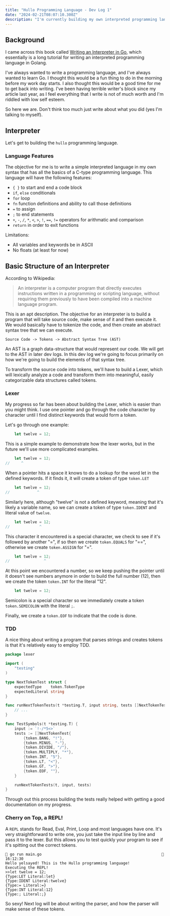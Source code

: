 ```yaml
---
title: "Hullo Programming Language - Dev Log 1"
date: "2024-02-21T08:07:10.300Z"
description: "I'm currently building my own interpreted programming language with Go. This is the start of many dev logs."
---
```


## Background
I came across this book called [Writing an Interpreter in Go](https://interpreterbook.com/), which essentially is a long tutorial 
for writing an interpreted programming language in Golang.

I've always wanted to write a programming language, and I've always wanted to learn Go. I thought this would be a fun
thing to do in the morning before my work day starts. I also thought this would be a good time for me to get
back into writing. I've been having terrible writer's block since my article last year, as I feel everything
that I write is not of much worth and I'm riddled with low self esteem.

So here we are. Don't think too much just write about what you did (yes I'm talking to myself).

## Interpreter

Let's get to building the `hullo` programming language.

### Language Features

The objective for me is to write a simple interpreted language in my own syntax that has all the basics of a C-type
programming language. This language will have the following features:
- `{ }`  to start and end a code block
- `if`, `else` conditionals
- `for` loop
- `fn` function definitions and ability to call those definitions
- `=` to assign
- `;` to end statements
- `+`, `-`, `/`, `*`, `<`, `>`, `!`, `==`, `!=` operators for arithmatic and comparison
- `return` in order to exit functions

Limitations:
- All variables and keywords be in ASCII
- No floats (at least for now)

## Basic Structure of an Interpreter

According to Wikipedia:
> An interpreter is a computer program that directly executes instructions written in a programming or scripting 
> language, without requiring them previously to have been compiled into a machine language program.

This is an apt description. The objective for an interpreter is to build a program that will take source code, make
sense of it and then execute it. We would basically have to tokenize the code, and then create an abstract syntax tree
that we can execute.

```
Source Code -> Tokens -> Abstract Syntax Tree (AST) 
```

An AST is a graph data-structure that would represent our code. We will get to the AST in later dev logs. In this dev 
log we're going to focus primarily on how we're going to build the elements of that syntax tree.

To transform the source code into tokens, we'll have to build a Lexer, which will lexically analyze a code and 
transform them into meaningful, easily categorizable data structures called tokens.

### Lexer

My progress so far has been about building the Lexer, which is easier than you might think. I use one pointer and go 
through the code character by character until I find distinct keywords that would form a token.

Let's go through one example:

```js
    let twelve = 12;
```

This is a simple example to demonstrate how the lexer works, but in the future we'll use more complicated examples.

```js
    let twelve = 12;
//     ^
```

When a pointer hits a space it knows to do a lookup for the word let in the defined keywords. If it finds it, it 
will create a token of type `token.LET`

```js
    let twelve = 12;
//            ^
```

Similarly here, although "twelve" is not a defined keyword, meaning that it's likely a variable name, so we can create 
a token of type `token.IDENT` and literal value of `twelve`.

```js
    let twelve = 12;
//             ^
```

This character it encountered is a special character, we check to see if it's followed by another "=", if so then we 
create `token.EQUALS` for "==", otherwise we create `token.ASSIGN` for "=".

```js
    let twelve = 12;
//               ^
```
At this point we encountered a number, so we keep pushing the pointer until it doesn't see numbers anymore in order to 
build the full number (12), then we create the token `token.INT` for the literal "12".

```js
    let twelve = 12;
```

Semicolon is a special character so we immediately create a token `token.SEMICOLON` with the literal `;`.

Finally, we create a `token.EOF` to indicate that the code is done.

### TDD

A nice thing about writing a program that parses strings and creates tokens is that it's relatively easy to employ TDD.

```go
package lexer

import (
	"testing"
)

type NextTokenTest struct {
	expectedType    token.TokenType
	expectedLiteral string
}

func runNextTokenTests(t *testing.T, input string, tests []NextTokenTest) {
	// ...
}

func TestSymbols(t *testing.T) {
	input := `!-/*5<>`
	tests := []NextTokenTest{
		{token.BANG, "!"},
		{token.MINUS, "-"},
		{token.DIVIDE, "/"},
		{token.MULTIPLY, "*"},
		{token.INT, "5"},
		{token.LT, "<"},
		{token.GT, ">"},
		{token.EOF, ""},
	}

	runNextTokenTests(t, input, tests)
}
```

Through out this process building the tests really helped with getting a good documentation on my progress.

### Cherry on Top, a REPL!

A `REPL` stands for Read, Eval, Print, Loop and most languages have one. It's very straightforward to write one, you
just take the input line by line and pass it to the lexer. But this allows you to test quickly your program to see
if it's spitting out the correct tokens.

```shell
 go run main.go                                                      16:12:30
Hello yelsayed! This is the Hullo programming language!
Executing the REPL!
>>let twelve = 12;
{Type:LET Literal:let}
{Type:IDENT Literal:twelve}
{Type:= Literal:=}
{Type:INT Literal:12}
{Type:; Literal:;}
```

So sexy! Next log will be about writing the parser, and how the parser will make sense of these tokens.
